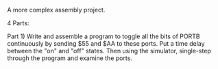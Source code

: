 A more complex assembly project.

4 Parts:

Part 1) Write and assemble a program to toggle all the bits of PORTB continuously by sending $55 and
$AA to these ports. Put a time delay between the "on" and "off" states. Then using the simulator,
single-step through the program and examine the ports.
